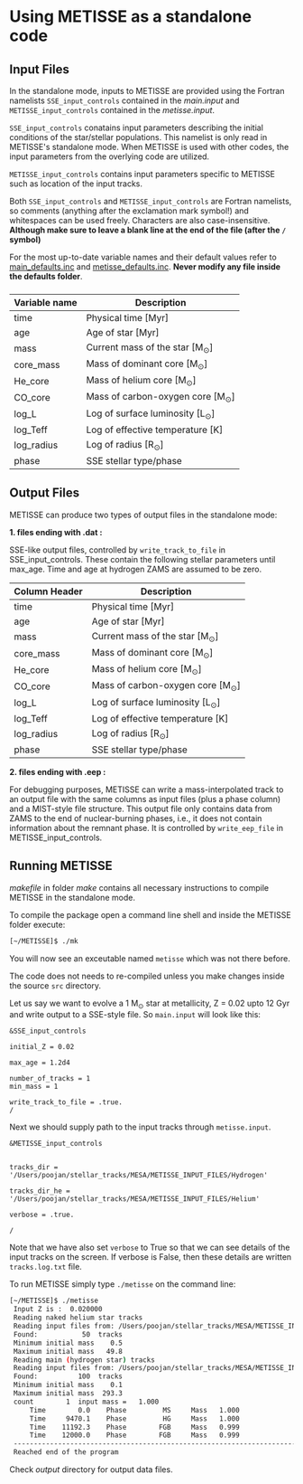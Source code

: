 # Using METISSE as a standalone code 

## Input Files 

In the standalone mode, inputs to METISSE are provided using the Fortran namelists `SSE_input_controls` contained in the *main.input* and `METISSE_input_controls` contained in the *metisse.input*. 

`SSE_input_controls` conatains input parameters describing the initial conditions of the star/stellar populations. This namelist is only read in METISSE's standalone mode. When METISSE is used with other codes, the input parameters from the overlying code are utilized.

`METISSE_input_controls` contains input parameters specific to METISSE such as location of the input tracks. 

Both `SSE_input_controls` and `METISSE_input_controls` are Fortran namelists, so comments (anything after the exclamation mark symbol!) and whitespaces can be used freely. Characters are also case-insensitive. 
**Although make sure to leave a blank line at the end of the file (after the `/` symbol)**

For the most up-to-date variable names and their default values refer to [main_defaults.inc](https://github.com/TeamMETISSE/METISSE/blob/develop/src/defaults/main_defaults.inc)   and [metisse_defaults.inc](https://github.com/TeamMETISSE/METISSE/blob/develop/src/defaults/metisse_defaults.inc). 
**Never modify any file inside the defaults folder**.

### 

| Variable name | Description |
|-----------------|-----------------|
| time | Physical time [Myr] |
| age | Age of star [Myr] |
| mass | Current mass of the star [M$_\odot$] |
| core_mass | Mass of dominant core [M$_\odot$] |
| He_core | Mass of helium core [M$_\odot$] |
| CO_core | Mass of carbon-oxygen core [M$_\odot$] |
| log_L | Log of surface luminosity [L$_\odot$] |
| log_Teff | Log of effective temperature [K] |
| log_radius | Log of radius [R$_\odot$] |
| phase | SSE stellar type/phase |



## Output Files

METISSE can produce two types of output files in the standalone mode:

**1. files ending with .dat :**

SSE-like output files, controlled by `write_track_to_file` in SSE_input_controls.
These contain the following stellar parameters until max_age. Time and age at hydrogen ZAMS are assumed to be zero.

| Column Header | Description |
|-----------------|-----------------|
| time | Physical time [Myr] |
| age | Age of star [Myr] |
| mass | Current mass of the star [M$_\odot$] |
| core_mass | Mass of dominant core [M$_\odot$] |
| He_core | Mass of helium core [M$_\odot$] |
| CO_core | Mass of carbon-oxygen core [M$_\odot$] |
| log_L | Log of surface luminosity [L$_\odot$] |
| log_Teff | Log of effective temperature [K] |
| log_radius | Log of radius [R$_\odot$] |
| phase | SSE stellar type/phase |

**2. files ending with .eep :**

For debugging purposes, METISSE can write a mass-interpolated track to an output file with the same columns as input files (plus a phase column) and a MIST-style file structure. 
This output file only contains data from ZAMS to the end of nuclear-burning phases, i.e., it does not contain information about the remnant phase. 
It is controlled by `write_eep_file` in METISSE_input_controls.


## Running METISSE 

*makefile* in folder *make* contains all necessary instructions to compile METISSE in the standalone mode. 

To compile the package open a command line shell and inside the METISSE folder execute:

```bash
[~/METISSE]$ ./mk
```

You will now see an exceutable named `metisse` which was not there before. 

The code does not needs to re-compiled unless you make changes inside the source `src` directory. 

Let us say we want to evolve a 1 M$_\odot$ star at metallicity, Z = 0.02 upto 12 Gyr and write output to a SSE-style file.
So `main.input` will look like this:

```
&SSE_input_controls

initial_Z = 0.02

max_age = 1.2d4   

number_of_tracks = 1
min_mass = 1

write_track_to_file = .true.   
/

```

Next we should supply path to the input tracks through `metisse.input`. 

```
&METISSE_input_controls


tracks_dir = '/Users/poojan/stellar_tracks/MESA/METISSE_INPUT_FILES/Hydrogen'
            
tracks_dir_he = '/Users/poojan/stellar_tracks/MESA/METISSE_INPUT_FILES/Helium'

verbose = .true.

/

```
Note that we have also set `verbose` to True so that we can see details of the input tracks on the screen. 
If verbose is False, then these details are written `tracks.log.txt` file. 

To run METISSE simply type `./metisse` on the command line:

``` bash
[~/METISSE]$ ./metisse
 Input Z is :  0.020000
 Reading naked helium star tracks
 Reading input files from: /Users/poojan/stellar_tracks/MESA/METISSE_INPUT_FILES/Helium/./He_z02/eeps/
 Found:           50  tracks
 Minimum initial mass    0.5
 Maximum initial mass   49.8
 Reading main (hydrogen star) tracks
 Reading input files from: /Users/poojan/stellar_tracks/MESA/METISSE_INPUT_FILES/Hydrogen/./H_z02/eeps/
 Found:          100  tracks
 Minimum initial mass    0.1
 Maximum initial mass  293.3
 count        1  input mass =   1.000
     Time        0.0    Phase         MS     Mass   1.000
     Time     9470.1    Phase         HG     Mass   1.000
     Time    11192.3    Phase        FGB     Mass   0.999
     Time    12000.0    Phase        FGB     Mass   0.999
 -------------------------------------------------------------------------
 Reached end of the program
```

Check *output* directory for output data files.


